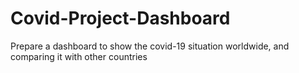 # Covid-Project-Dashboard
Prepare a dashboard to show the covid-19 situation worldwide, and comparing it with other countries
